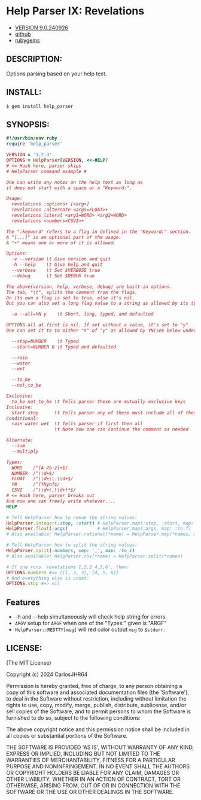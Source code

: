 # Help Parser IX: Revelations

* [VERSION 9.0.240926](https://github.com/carlosjhr64/help_parser/releases)
* [github](https://www.github.com/carlosjhr64/help_parser)
* [rubygems](https://rubygems.org/gems/help_parser)

## DESCRIPTION:

Options parsing based on your help text.

## INSTALL:
```console
$ gem install help_parser
```
## SYNOPSIS:
<!-- The following PREVIEW has been approved for ALL PROGRAMMERS by CarlosJHR64.
For the README validator that checks against me lying....
```ruby
unless File.basename($PROGRAM_NAME) == 'revelations'
  # For example's sake say
  $PROGRAM_NAME = 'revelations'
  # and ARGV is
  ARGV.concat ['1,2,3','4,5,6']
  # and proceed as if run as: `revelations 1,2,3 4,5,6`
end
```
The following gem has been rated
| M | Mature | -->
```ruby
#!/usr/bin/env ruby
require 'help_parser'

VERSION = '1.2.3'
OPTIONS = HelpParser[VERSION, <<-HELP]
# <= Hash here, parser skips
# HelpParser command example #

One can write any notes on the help text as long as
it does not start with a space or a "Keyword:".

Usage:
  revelations :options+ [<arg>]
  revelations :alternate <args=FLOAT>+
  revelations literal <arg1=WORD> <arg2=WORD>
  revelations <numbers=CSVI>+

The ":keyword" refers to a flag in defined in the "Keyword:" section.
A "[...]" is an optional part of the usage.
A "+" means one or more of it is allowed.

Options:
  -v --version \t Give version and quit
  -h --help    \t Give help and quit
  --verbose    \t Set $VERBOSE true
  --debug      \t Set $DEBUG true

The above(version, help, verbose, debug) are built-in options.
The tab, "\t", splits the comment from the flags.
On its own a flag is set to true, else it's nil.
But you can also set a long flag value to a string as allowed by its type.

  -a --all=YN y    \t Short, long, typed, and defaulted

OPTIONS.all at first is nil. If set without a value, it's set to "y"
One can set it to to either "n" of "y" as allowed by YN(see below under Types:).

  --stop=NUMBER    \t Typed
  --start=NUMBER 0 \t Typed and defaulted

  --rain
  --water
  --wet

  --to_be
  --not_to_be

Exclusive:
  to_be not_to_be \t Tells parser these are mutually exclusive keys
Inclusive:
  start stop      \t Tells parser any of these must include all of these
Conditional:
  rain water wet  \t Tells parser if first then all
                  \t Note how one can continue the comment as needed

Alternate:
  --sum
  --multiply

Types:
  WORD    /^[A-Za-z]+$/
  NUMBER  /^\\d+$/
  FLOAT   /^\\d+\\.\\d+$/
  YN      /^[YNyn]$/
  CSVI    /^\\d+(,\\d+)*$/
# <= Hash here, parser breaks out
And now one can freely write whatever....
HELP

# Tell HelpParser how to remap the string values:
HelpParser.integer(:stop, :start) # HelpParser.map(:stop, :start, map: :to_i)
HelpParser.float(:args)           # HelpParser.map(:args, map: :to_f)
# Also available: HelpParser.rational(*name) = HelpParser.map(*names, map: to_r)

# Tell HelpParser how to split the string values:
HelpParser.split(:numbers, sep: ',', map: :to_i)
# Also available: HelpParser.csv(*name) = HelpParser.split(*names)

# If one runs `revelations 1,2,3 4,5,6`, then:
OPTIONS.numbers #=> [[1, 2, 3], [4, 5, 6]]
# And everything else is unset:
OPTIONS.stop #=> nil
```
## Features

* -h and --help simultaneously will check help string for errors
* `ARGV` setup for `ARGF` when one of the "Types:" given is "ARGF"
* `HelpParser::REDTTY[msg]` will red color output `msg` to `$stderr`.

## LICENSE:

(The MIT License)

Copyright (c) 2024 CarlosJHR64

Permission is hereby granted, free of charge, to any person obtaining
a copy of this software and associated documentation files (the
'Software'), to deal in the Software without restriction, including
without limitation the rights to use, copy, modify, merge, publish,
distribute, sublicense, and/or sell copies of the Software, and to
permit persons to whom the Software is furnished to do so, subject to
the following conditions:

The above copyright notice and this permission notice shall be
included in all copies or substantial portions of the Software.

THE SOFTWARE IS PROVIDED 'AS IS', WITHOUT WARRANTY OF ANY KIND,
EXPRESS OR IMPLIED, INCLUDING BUT NOT LIMITED TO THE WARRANTIES OF
MERCHANTABILITY, FITNESS FOR A PARTICULAR PURPOSE AND NONINFRINGEMENT.
IN NO EVENT SHALL THE AUTHORS OR COPYRIGHT HOLDERS BE LIABLE FOR ANY
CLAIM, DAMAGES OR OTHER LIABILITY, WHETHER IN AN ACTION OF CONTRACT,
TORT OR OTHERWISE, ARISING FROM, OUT OF OR IN CONNECTION WITH THE
SOFTWARE OR THE USE OR OTHER DEALINGS IN THE SOFTWARE.
